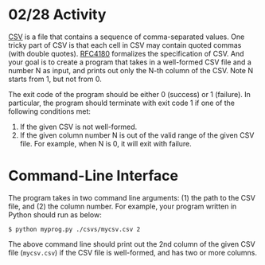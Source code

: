 # 02/28 Activity

[CSV](https://en.wikipedia.org/wiki/Comma-separated_values) is a file that
contains a sequence of comma-separated values. One tricky part of CSV is that
each cell in CSV may contain quoted commas (with double
quotes). [RFC4180](https://tools.ietf.org/html/rfc4180) formalizes the
specification of CSV. And your goal is to create a program that takes in a
well-formed CSV file and a number N as input, and prints out only the N-th
column of the CSV. Note N starts from 1, but not from 0.

The exit code of the program should be either 0 (success) or 1 (failure). In
particular, the program should terminate with exit code 1 if one of the
following conditions met:

1. If the given CSV is not well-formed.
1. If the given column number N is out of the valid range of the given CSV
   file. For example, when N is 0, it will exit with failure.

# Command-Line Interface

The program takes in two command line arguments: (1) the path to the CSV file, and
(2) the column number. For example, your program written in Python should run as below:
```
$ python myprog.py ./csvs/mycsv.csv 2
```

The above command line should print out the 2nd column of the given CSV file
(`mycsv.csv`) if the CSV file is well-formed, and has two or more columns.
